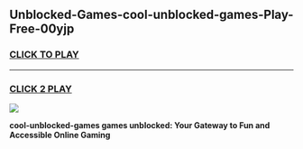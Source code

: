 
## Unblocked-Games-cool-unblocked-games-Play-Free-00yjp
<h3>
<a href="https://premium76.site?title=cool-unblocked-games&ref=09A">CLICK TO PLAY</a></h3>
<hr>

<h3>
<a href="https://premium76.site?title=cool-unblocked-games&ref=09A">CLICK 2 PLAY</a>
  
</h3>

<a href="https://premium76.site?title=cool-unblocked-games&ref=09A"><img src="https://clearcache.store/games.png"></a>


**cool-unblocked-games games unblocked: Your Gateway to Fun and Accessible Online Gaming**
